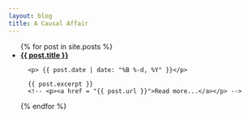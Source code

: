 ```yaml
---
layout: blog
title: A Causal Affair
---
```


<ul>
  {% for post in site.posts %}
    <li>
      <b> <a href="{{ post.url }}">{{ post.title }}</a> </b>

      <p> {{ post.date | date: "%B %-d, %Y" }}</p>

      {{ post.excerpt }}      
      <!-- <p><a href = "{{ post.url }}">Read more...</a></p> -->
  {% endfor %}